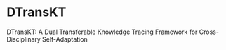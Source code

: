 # DTransKT
DTransKT: A Dual Transferable Knowledge Tracing Framework for Cross-Disciplinary Self-Adaptation
